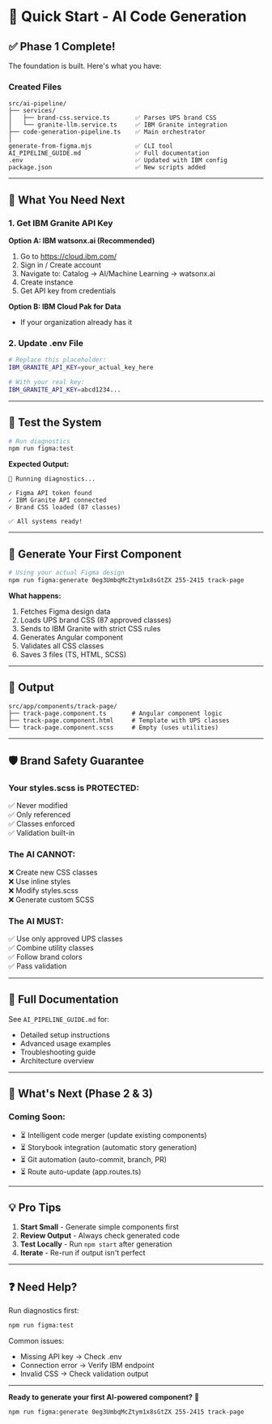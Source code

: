 # 🚀 Quick Start - AI Code Generation

## ✅ Phase 1 Complete!

The foundation is built. Here's what you have:

### Created Files

```
src/ai-pipeline/
├── services/
│   ├── brand-css.service.ts       ✅ Parses UPS brand CSS
│   └── granite-llm.service.ts     ✅ IBM Granite integration
├── code-generation-pipeline.ts    ✅ Main orchestrator
│
generate-from-figma.mjs            ✅ CLI tool
AI_PIPELINE_GUIDE.md               ✅ Full documentation
.env                               ✅ Updated with IBM config
package.json                       ✅ New scripts added
```

---

## 🎯 What You Need Next

### 1. Get IBM Granite API Key

**Option A: IBM watsonx.ai (Recommended)**
1. Go to https://cloud.ibm.com/
2. Sign in / Create account
3. Navigate to: Catalog → AI/Machine Learning → watsonx.ai
4. Create instance
5. Get API key from credentials

**Option B: IBM Cloud Pak for Data**
- If your organization already has it

### 2. Update .env File

```bash
# Replace this placeholder:
IBM_GRANITE_API_KEY=your_actual_key_here

# With your real key:
IBM_GRANITE_API_KEY=abcd1234...
```

---

## 🧪 Test the System

```bash
# Run diagnostics
npm run figma:test
```

**Expected Output:**
```
🔧 Running diagnostics...

✓ Figma API token found
✓ IBM Granite API connected
✓ Brand CSS loaded (87 classes)

✅ All systems ready!
```

---

## 🎨 Generate Your First Component

```bash
# Using your actual Figma design
npm run figma:generate 0eg3UmbqMcZtym1x8sGtZX 255-2415 track-page
```

**What happens:**
1. Fetches Figma design data
2. Loads UPS brand CSS (87 approved classes)
3. Sends to IBM Granite with strict CSS rules
4. Generates Angular component
5. Validates all CSS classes
6. Saves 3 files (TS, HTML, SCSS)

---

## 📂 Output

```
src/app/components/track-page/
├── track-page.component.ts       # Angular component logic
├── track-page.component.html     # Template with UPS classes
└── track-page.component.scss     # Empty (uses utilities)
```

---

## 🛡️ Brand Safety Guarantee

### Your styles.scss is PROTECTED:

✅ Never modified  
✅ Only referenced  
✅ Classes enforced  
✅ Validation built-in  

### The AI CANNOT:

❌ Create new CSS classes  
❌ Use inline styles  
❌ Modify styles.scss  
❌ Generate custom SCSS  

### The AI MUST:

✅ Use only approved UPS classes  
✅ Combine utility classes  
✅ Follow brand colors  
✅ Pass validation  

---

## 📖 Full Documentation

See `AI_PIPELINE_GUIDE.md` for:
- Detailed setup instructions
- Advanced usage examples
- Troubleshooting guide
- Architecture overview

---

## 🚧 What's Next (Phase 2 & 3)

### Coming Soon:

- ⏳ Intelligent code merger (update existing components)
- ⏳ Storybook integration (automatic story generation)
- ⏳ Git automation (auto-commit, branch, PR)
- ⏳ Route auto-update (app.routes.ts)

---

## 💡 Pro Tips

1. **Start Small** - Generate simple components first
2. **Review Output** - Always check generated code
3. **Test Locally** - Run `npm start` after generation
4. **Iterate** - Re-run if output isn't perfect

---

## ❓ Need Help?

Run diagnostics first:
```bash
npm run figma:test
```

Common issues:
- Missing API key → Check .env
- Connection error → Verify IBM endpoint
- Invalid CSS → Check validation output

---

**Ready to generate your first AI-powered component?** 🚀

```bash
npm run figma:generate 0eg3UmbqMcZtym1x8sGtZX 255-2415 track-page
```
